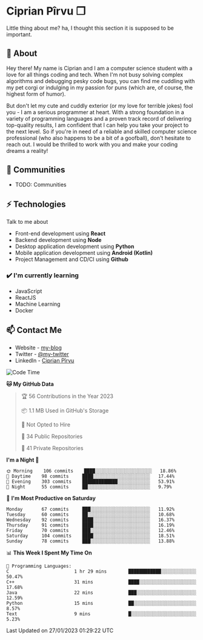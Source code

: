 # Ciprian Pîrvu ❐

Little thing about me? ha, I thought this section it is supposed to be important.

## 🧐 About

Hey there! My name is Ciprian and I am a computer science student with a love for all things coding and tech. When I'm not busy solving complex algorithms and debugging pesky code bugs, you can find me cuddling with my pet corgi or indulging in my passion for puns (which are, of course, the highest form of humor).

But don't let my cute and cuddly exterior (or my love for terrible jokes) fool you - I am a serious programmer at heart. With a strong foundation in a variety of programming languages and a proven track record of delivering top-quality results, I am confident that I can help you take your project to the next level. So if you're in need of a reliable and skilled computer science professional (who also happens to be a bit of a goofball), don't hesitate to reach out. I would be thrilled to work with you and make your coding dreams a reality!

## 👯 Communities

-   TODO: Communities

## ⚡ Technologies

Talk to me about

-   Front-end development using **React**
-   Backend development using **Node**
-   Desktop application development using **Python**
-   Mobile application development using **Android (Kotlin)**
-   Project Management and CD/CI using **Github**

### ✔️ I'm currently learning

-   JavaScript
-   ReactJS
-   Machine Learning
-   Docker

## 📫 Contact Me

-   Website - [my-blog]()
-   Twitter - [@my-twitter]()
-   LinkedIn - [Ciprian Pîrvu](https://www.linkedin.com/in/p%C3%AErvu-ciprian-cristian-4415991b1/)

<!--START_SECTION:waka-->
![Code Time](http://img.shields.io/badge/Code%20Time-1%2C512%20hrs%206%20mins-blue)

**🐱 My GitHub Data** 

> 🏆 56 Contributions in the Year 2023
 > 
> 📦 1.1 MB Used in GitHub's Storage 
 > 
> 🚫 Not Opted to Hire
 > 
> 📜 34 Public Repositories 
 > 
> 🔑 41 Private Repositories  
 > 
**I'm a Night 🦉** 

```text
🌞 Morning    106 commits    ████░░░░░░░░░░░░░░░░░░░░░   18.86% 
🌆 Daytime    98 commits     ████░░░░░░░░░░░░░░░░░░░░░   17.44% 
🌃 Evening    303 commits    █████████████░░░░░░░░░░░░   53.91% 
🌙 Night      55 commits     ██░░░░░░░░░░░░░░░░░░░░░░░   9.79%

```
📅 **I'm Most Productive on Saturday** 

```text
Monday       67 commits     ███░░░░░░░░░░░░░░░░░░░░░░   11.92% 
Tuesday      60 commits     ██░░░░░░░░░░░░░░░░░░░░░░░   10.68% 
Wednesday    92 commits     ████░░░░░░░░░░░░░░░░░░░░░   16.37% 
Thursday     91 commits     ████░░░░░░░░░░░░░░░░░░░░░   16.19% 
Friday       70 commits     ███░░░░░░░░░░░░░░░░░░░░░░   12.46% 
Saturday     104 commits    ████░░░░░░░░░░░░░░░░░░░░░   18.51% 
Sunday       78 commits     ███░░░░░░░░░░░░░░░░░░░░░░   13.88%

```


📊 **This Week I Spent My Time On** 

```text
💬 Programming Languages: 
C                        1 hr 29 mins        ████████████░░░░░░░░░░░░░   50.47% 
C++                      31 mins             ████░░░░░░░░░░░░░░░░░░░░░   17.68% 
Java                     22 mins             ███░░░░░░░░░░░░░░░░░░░░░░   12.59% 
Python                   15 mins             ██░░░░░░░░░░░░░░░░░░░░░░░   8.57% 
Text                     9 mins              █░░░░░░░░░░░░░░░░░░░░░░░░   5.23%

```


 Last Updated on 27/01/2023 01:29:22 UTC
<!--END_SECTION:waka-->
